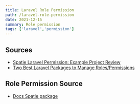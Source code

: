 ```yaml
---
title: Laravel Role Permission
path: /laravel-role-permission
date: 2021-12-15
summary: Role permission 
tags: ['laravel','permission']
---
```


## Sources

- [Spatie Laravel Permission: Example Project Review](https://www.youtube.com/watch?v=NgToi0uiMNQ)
- [Two Best Laravel Packages to Manage Roles/Permissions](https://laravel-news.com/two-best-roles-permissions-packages)
## Role Permission Source
- [Docs Spatie package](https://spatie.be/docs/laravel-permission/v5/introduction)
